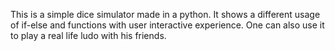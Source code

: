 This is a simple dice simulator made in a python. It shows a different usage of if-else and functions with user interactive experience. One can also use it to play a real life ludo with his friends.